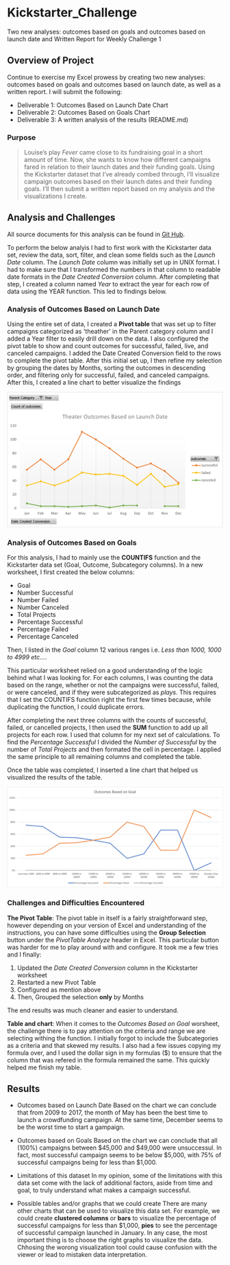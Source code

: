# Kickstarter_Challenge
Two new analyses: outcomes based on goals and outcomes based on launch date and Written Report for Weekly Challenge 1

## Overview of Project
Continue to exercise my Excel prowess by creating two new analyses: outcomes based on goals and outcomes based on launch date, as well as a written report.
I will submit the following:
* Deliverable 1: Outcomes Based on Launch Date Chart
* Deliverable 2: Outcomes Based on Goals Chart
* Deliverable 3: A written analysis of the results (README.md)

### Purpose
>Louise’s play *Fever* came close to its fundraising goal in a short amount of time. Now, she wants to know how different campaigns fared in relation to their launch dates and their funding goals. Using the Kickstarter dataset that I’ve already combed through, I’ll visualize campaign outcomes based on their launch dates and their funding goals. I’ll then submit a written report based on my analysis and the visualizations I create.

## Analysis and Challenges
All source documents for this analysis can be found in [Git Hub](https://github.com/GloriaY007/Kickstarter_Challenge.git).

To perform the below analyis I had to first work with the Kickstarter data set, review the data, sort, filter, and clean some fields such as the *Launch Date* column. The *Launch Date* column was initially set up in UNIX format. I had to make sure that I transformed the numbers in that column to readable date formats in the *Date Created Conversion* column. After completing that step, I created a column named *Year* to extract the year for each row of data using the YEAR function. This led to findings below.

### Analysis of Outcomes Based on Launch Date
Using the entire set of data, I created a **Pivot table** that was set up to filter campaigns categorized as 'theather' in the Parent category column and I added a Year filter to easily drill down on the data. I also configured the pivot table to show and count outcomes for successful, failed, live, and canceled campaigns. I added the Date Created Conversion field to the rows to complete the pivot table.
After this initial set up, I then refine my selection by grouping the dates by Months, sorting the outcomes in descending order, and filtering only for successful, failed, and canceled campaigns. After this, I created a line chart to better visualize the findings

![Theater_Outcomes_vs_Launch](https://github.com/GloriaY007/Kickstarter_Challenge/blob/main/Theater_Outcomes_vs_Launch.png)


### Analysis of Outcomes Based on Goals
For this analysis, I had to mainly use the **COUNTIFS** function and the Kickstarter data set (Goal, Outcome, Subcategory columns). 
In a new worksheet, I first created the below columns:
- Goal
- Number Successful
- Number Failed
- Number Canceled
- Total Projects
- Percentage Successful
- Percentage Failed
- Percentage Canceled

Then, I listed in the *Goal* column 12 various ranges i.e. *Less than 1000, 1000 to 4999 etc...*.

This particular worksheet relied on a good understanding of the logic behind what I was looking for. For each columns, I was counting the data based on the range, whether or not the campaigns were successful, failed, or were canceled, and if they were subcategorized as *plays*. This requires that I set the COUNTIFS function right the first few times because, while duplicating the function, I could duplicate errors.

After completing the next three columns with the counts of successful, failed, or cancelled projects, I then used the **SUM** function to add up all projects for each row. I used that column for my next set of calculations. To find the *Percentage Successful* I divided the *Number of Successful* by the number of *Total Projects* and then formated the cell in percentage. I applied the same principle to all remaining columns and completed the table.

Once the table was completed, I inserted a line chart that helped us visualized the results of the table.

![Outcomes_vs_Goals](https://github.com/GloriaY007/Kickstarter_Challenge/blob/main/Outcomes_vs_Goals.png)

### Challenges and Difficulties Encountered
**The Pivot Table**:
The pivot table in itself is a fairly straightforward step, however depending on your version of Excel and understanding of the instructions, you can have some difficulties using the **Group Selection** button under the *PivotTable Analyze* header in Excel. This particular button was harder for me to play around with and configure. It took me a few tries and I finally:
1. Updated the *Date Created Conversion* column in the Kickstarter worksheet
2. Restarted a new Pivot Table 
3. Configured as mention above
4. Then, Grouped the selection **only** by Months

The end results was much cleaner and easier to understand.

**Table and chart**:
When it comes to the *Outcomes Based on Goal* worsheet, the challenge there is to pay attention on the criteria and range we are selecting withing the function. I initially forgot to include the Subcategories as a criteria and that skewed my results. I also had a few issues copying my formula over, and I used the dollar sign in my formulas ($) to ensure that the column that was refered in the formula remained the same. This quickly helped me finish my table.

## Results
- Outcomes based on Launch Date
Based on the chart we can conclude that from 2009 to 2017, the month of May has been the best time to launch a crowdfunding campaign. At the same time, December seems to be the worst time to start a gampaign.

- Outcomes based on Goals
Based on the chart we can conclude that all (100%) campaigns between $45,000 and $49,000 were unsuccessul. In fact, most successful campaign seems to be below $5,000, with 75% of successful campaigns being for less than $1,000.

- Limitations of this dataset
In my opinion, some of the limitations with this data set come with the lack of additional factors, aside from time and goal, to truly understand what makes a campaign successful. 

- Possible tables and/or graphs that we could create
There are many other charts that can be used to visualize this data set. For example, we could create **clustered columns** or **bars** to visualize the percentage of successful campaigns for less than $1,000, **pies** to see the percentage of successful campaign launched in January. In any case, the most important thing is to choose the right graphs to visualize the data. Chhosing the worong visualization tool could cause confusion with the viewer or lead to mistaken data interpretation.
